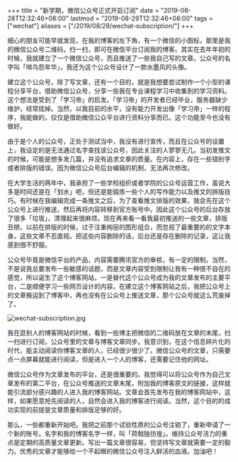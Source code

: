 +++
title = "新学期，微信公众号正式开启订阅"
date = "2019-08-28T12:32:46+08:00"
lastmod = "2019-08-29T12:32:46+08:00"
tags = ["wechat"]
aliases = ["/2019/08/28/wechat-subscription/"]
+++

细心的朋友可能早就发现，在我的博客的左下角，有一个微信的小图标，那里是我的微信公众号二维码，扫一扫，即可在微信平台订阅我的博客。其实在去年年初的时候，我就建立了一个微信公众号，而且推送了一些我自己写的文章。公众号的名字叫「啼鸟怨年华」，我还为这个公众号设计了一款水墨风的头像。

建立这个公众号，除了写文章，还有一个目的，就是我想要尝试制作一个小型的课程分享平台，借助微信公众号，分享一些我在专业课程学习中收集到的学习资料。这个想法是受到了「学习帝」的启发。「学习帝」的开发者已经毕业，服务器缺少维护，经常挂掉。当然，以我目前的水平，没有能力开发出像「学习帝」一样的程序，我能做的，仅仅是借助微信公众平台进行资料分享而已。这个功能至今也没有做好。

由于是个人的公众号，正处于测试当中，我没有进行宣传，而且在公众号的设置上，我设定的是无法通过名字查找该公众号，因此关注的人寥寥无几。当初发推文的时候，可能是想多发几篇，并没有追求文章的质量。在内容上，存在一些错别字或者排版的错误。因为微信公众号后台编辑的机制，无法再次修改。

在大学生活的两年中，我承担了一些学校组织或者学院的公众号运营工作，虽说大多是时间还是在「划水」吧，但还是能锻炼一些个人的写作能力以及推文的排版技巧。有时候在我编辑完成一条推文之后，为了查看推文排版的效果，我会先在这个公众号上进行推送，然后再将内容转移到官方账号中。因此这个公众号的后台存放了很多「垃圾」，清理起来很麻烦。现在再来看一看我最初推送的一些文章，排版丑陋，以前在排版的时候，过于注重绚丽的图形组合，而忽视了最重要的的文字本身。这些文章不忍直视。把这些内容删除的话，后台还是存在删除的记录，这让我感到很不舒服。

公众号毕竟是微信平台的产品，内容需要腾讯官方的审核，有一定的限制。当然，不是说我总要发布一些敏感的话题，而是文章内容受到限制让我有一种很不自在的感觉，所以诞生了这个博客网站，一是替代这个公众号成为我的文章发布的主要平台，二是顺便学习一些网页设计的内容。在建立这个博客网站之后，我把公众号上的文章搬运到了博客中，再也没有在公众号上推送文章，那个公众号就这么荒废掉了。

![wechat-subscription.jpg](/images/wechat-subscription.jpg)

我在逛别人的博客网站的时候，看到一些博主把微信的二维码放在文章的末尾，扫一扫进行订阅，公众号里的文章与博客文章同步。我意识到，在这个信息碎片化的时代，能主动阅读你博客文章的人，已经很少很少了。微信公众号的文章，只需要点一点屏幕就能进行阅读，但是进入一个人的博客，还需要记住他的网址。

微信公众号作为文章发布的平台，还是很重要的。我觉得可以将公众号作为自己文章发布的第二平台，在公众号推送的文章末尾，附加我的博客原文的链接，这样就能引流部分感兴趣的人进入我的博客网站。文章会首先发布在我的博客网站中，这样，如果愿意抢先阅读的人，自然会进入我的博客进行阅读。当然，这个目的的成功实现的前提是文章质量和排版足够的好。

那么，一些都重新开始吧。我把之前那个试验性质的公众号注销了，重新申请了一个新的账号。名字和我的博客名字一样，叫「荷戟独彷徨」。维持公众号活力的重点是定期的高质量文章更新。写出一篇文章很容易，但坚持写文章就需要一定的毅力。优秀的文章才能够给一个不起眼的微信公众号注入鲜活的血液。加油吧！